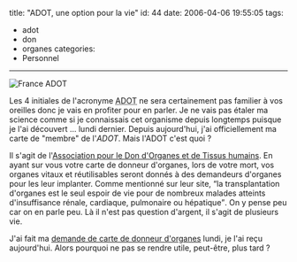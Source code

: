 title: "ADOT, une option pour la vie"
id: 44
date: 2006-04-06 19:55:05
tags: 
- adot
- don
- organes
categories: 
- Personnel
---

![France ADOT](https://oncletom.io/images/Divers-inclassable/france-adot.gif)

Les 4 initiales de l'acronyme <acronym title="Association pour le Don d'Organes et de Tissus humains">ADOT</acronym> ne sera certainement pas familier à vos oreilles donc je vais en profiter pour en parler. Je ne vais pas étaler ma science comme si je connaissais cet organisme depuis longtemps puisque je l'ai découvert ... lundi dernier. Depuis aujourd'hui, j'ai officiellement ma carte de "membre" de l'_ADOT_. Mais l'ADOT c'est quoi ?

<!--more-->

Il s'agit de l'[Association pour le Don d'Organes et de Tissus humains](http://www.france-adot.org/). En ayant sur vous votre carte de donneur d'organes, lors de votre mort, vos organes vitaux et réutilisables seront donnés à des demandeurs d'organes pour les leur implanter. Comme mentionné sur leur site, <q>la transplantation d'organes est le seul espoir de vie pour de nombreux malades atteints d'insuffisance rénale, cardiaque, pulmonaire ou hépatique</q>. On  y pense peu car on en parle peu. Là il n'est pas question d'argent, il s'agit de plusieurs vie.

J'ai fait ma [demande de carte de donneur d'organes](http://www.france-adot.org/demande-carte-donneur.php) lundi, je l'ai reçu aujourd'hui. Alors pourquoi ne pas se rendre utile, peut-être, plus tard ?